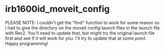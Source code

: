 # irb1600id_moveit_config

PLEASE NOTE: I couldn't get the "find" function to work for some reason so I had to give the directory on the moveit config launch files in the launch file with Rev2. You'll need to update that, but might try the original launch file first and see if it will work for you. I'll try to update that at some point. Happy programming!


